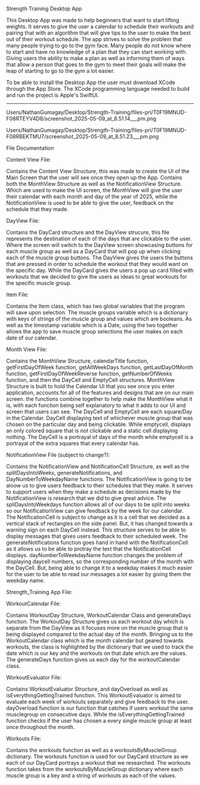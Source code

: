 Strength Training Desktop App


This Desktop App was made to help beginners that want to start lifting weights. It serves to give the user a calendar to schedule their workouts and pairing that with an algorithm that will
give tips to the user to make the best out of their workout schedule. The app strives to solve the problem that many people trying to go to the gym face. Many people do not know where 
to start and have no knowledge of a plan that they can start working with. Giving users the ability to make a plan as well as informing them of ways that allow a person that goes to the 
gym to meet their goals will make the leap of starting to go to the gym a lot easier.

To be able to install the Desktop App the user must download XCode through the App Store. The XCode programming language needed to build and run the project is Apple's SwiftUI.

___________________

Users/NathanGumagay/Desktop/Strength-Training/files-pri/T0F19MNUD-F08RTEYV4D8/screenshot_2025-05-09_at_8.51.14___pm.png

Users/NathanGumagay/Desktop/Strength-Training/files-pri/T0F19MNUD-F08RBEKTMU7/screenshot_2025-05-09_at_8.51.23___pm.png

File Documentation


Content View File:

Contains the Content View Structure, this was made to create the UI of the Main Screen that the user will see once they open up the App. Contains both the MonthView Structure as well as the
NotificationView Structure. Which are used to make the UI screen, the MonthView will give the user their calendar with each month and day of the year of 2025, while the NotificationView is
used to be able to give the user, feedback on the schedule that they made.


DayView File:

Contains the DayCard structure and the DayView strucure, this file represents the destination of each of the days that are clickable to the user. Where the screen will switch to the DayView screen
showcasing buttons for each muscle group as well as a DayCard that will pop up when clicking each of the muscle group buttons. The DayView gives the users the buttons that are pressed in order to
schedule the workout that they would want on the specific day. While the DayCard gives the users a pop up card filled with workouts that we decided to give the users as ideas to great workouts
for the specific muscle group.



Item File:

Contains the Item class, which has two global variables that the program will save upon selection. The muscle groups variable which is a dictionary with keys of strings of the muscle group and
values which are booleans. As well as the timestamp variable which is a Date, using the two together allows the app to save muscle group selections the user makes on each date of our calendar.


Month View File:

Contains the MonthView Structure, calendarTitle function, getFirstDayOfWeek function, getAllWeekDays function, getLastDayOfMonth function, getFirstDayOfWeekReverse function, getNumberOfWeeks function,
and then the DayCell and EmptyCell structures. MonthView Structure is built to hold the Calendar UI that you see once you enter application, accounts for all of the features and designs that are
on our main screen. the functions combine together to help make the MonthView what it is, with each function being self explanatory to what it adds to our UI and screen that users can see. The
DayCell and EmptyCell are each square/Day in the Calendar. DayCell displaying text of whichever muscle group that was chosen on the particular day and being clickable. While emptycell, displays
an only colored square that is not clickable and a static cell displaying nothing. The DayCell is a portrayal of days of the month while emptycell is a portrayal of the extra squares that every calendar
has.


NotificationView File (subject to change?):

Contains the NotificationView and NotificationCell Structure, as well as the splitDaysIntoWeeks, generateNotifications, and DayNumberToWeekdayName functions. The NotificationView is going to be
aloow us to give users feedback to their schedules that they make. It serves to support users when they make a schedule as decisions made by the NotificationView is research that we did to give
great advice. The spliDaysIntoWeekdays function allows all of our days to be split into weeks so our NotificationView can give feedback by the week for our calendar. The NotificationCell is subject
to change as it is a cell that we decided as a vertical stack of rectangles on the side panel. But, it has changed towards a warning sign on each DayCell instead. This structure serves to be able to
display messages that gives users feedback to their scheduled week. The generateNotifications function goes hand in hand with the NotificationCell as it allows us to be able to protray the text
that the NotificationCell displays. dayNumberToWeekdayName function changes the problem of displaying daycell numbers, so the corresponding number of the month with the DayCell. But, being able to
change it to a weekday makes it much easier for the user to be able to read our messages a lot easier by giving them the weekday name.


Strength_Training App File:



WorkoutCalendar File:

Contains WorkoutDay Structure, WorkoutCalendar Class and generateDays function. The WorkoutDay Structure gives us each workout day which is separate from the DayView as it focuses more on
the muscle group that is being displayed compared to the actual day of the month. Bringing us to the WorkoutCalendar class which is the month calendar but geared towards workouts, the class
is highlighted by the dictionary that we used to track the date which is our key and the workouts on that date which are the values. The generateDays function gives us each day for the
workoutCalendar class.


WorkoutEvaluator File:

Contains WorkoutEvaluator Structure, and dayOverload as well as isEverythingGettingTrained function. This WorkoutEvaluator is aimed to evaluate each week of workouts separately and give
feedback to the user. dayOverload function is our function that catches if users workout the same musclegroup on consecutive days. While the isEverythingGettingTrained function checks if the
user has chosen a every single muscle group at least once throughout the month.


Workouts File:

Contains the workouts function as well as a workoutsByMuscleGroup dictionary. The workouts function is used for our DayCard structure as we each of our DayCard portrays a workout that we researched.
The workouts function takes from the workoutsByMuscleGroup dictionary where each muscle group is a key and a string of workouts as each of the values.

